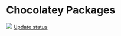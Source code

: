 # Chocolatey Packages

<!-- EDIT ME-->

[![](https://ci.appveyor.com/api/projects/status/github/YOUR_GITHUB_USERNAME_HERE/chocolatey-packages?svg=true)](https://ci.appveyor.com/project/melharbour/chocolatey-packages)
[Update status](https://gist.github.com/melharbour/YOUR_GIST_ID)

<!-- REMOVE THE squiggles "~" surrounding this (this should not be a code block) -->

